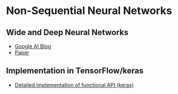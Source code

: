 # Non-Sequential Neural Networks

## Wide and Deep Neural Networks
- [Google AI Blog](https://ai.googleblog.com/2016/06/wide-deep-learning-better-together-with.html)
- [Paper](https://arxiv.org/abs/1606.07792)

## Implementation in TensorFlow/keras
- [Detailed implementation of functional API (keras)](https://github.com/Gladiator07/Deep-Learning/blob/main/Notebooks/Functional_API.ipynb)